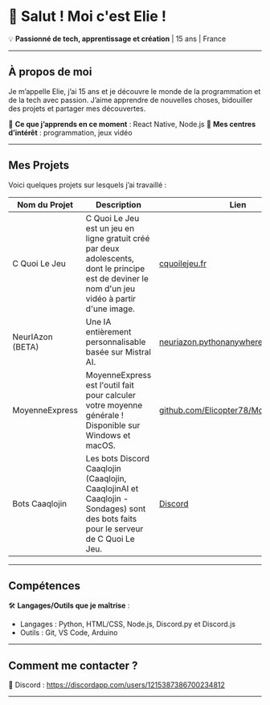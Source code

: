 # 👋 Salut ! Moi c'est Elie !

💡 **Passionné de tech, apprentissage et création** | 15 ans | France

---

## À propos de moi
Je m’appelle Elie, j’ai 15 ans et je découvre le monde de la programmation et de la tech avec passion. J’aime apprendre de nouvelles choses, bidouiller des projets et partager mes découvertes.

🔹 **Ce que j’apprends en ce moment** : React Native, Node.js
🔹 **Mes centres d’intérêt** : programmation, jeux vidéo

---

## Mes Projets
Voici quelques projets sur lesquels j’ai travaillé :

| Nom du Projet         | Description                          | Lien |
|-----------------------|--------------------------------------|----------------------|
| C Quoi Le Jeu     | C Quoi Le Jeu est un jeu en ligne gratuit créé par deux adolescents, dont le principe est de deviner le nom d'un jeu vidéo à partir d'une image.      | [cquoilejeu.fr](https://cquoilejeu.fr)      |
| NeurIAzon (BETA)     | Une IA entièrement personnalisable basée sur Mistral AI.      | [neuriazon.pythonanywhere.com](https://neuriazon.pythonanywhere.com)      |
| MoyenneExpress     | MoyenneExpress est l'outil fait pour calculer votre moyenne générale ! Disponible sur Windows et macOS.      | [github.com/Elicopter78/MoyenneExpress](https://github.com/Elicopter78/MoyenneExpress)      |
| Bots Caaqlojin      | Les bots Discord Caaqlojin (Caaqlojin, CaaqlojinAI et Caaqlojin - Sondages) sont des bots faits pour le serveur de C Quoi Le Jeu.      | [Discord](https://discord.gg/Evu8WXm27z)      |

---

## Compétences
🛠 **Langages/Outils que je maîtrise** :
- Langages : Python, HTML/CSS, Node.js, Discord.py et Discord.js
- Outils : Git, VS Code, Arduino

---

## Comment me contacter ?
💬 Discord : https://discordapp.com/users/1215387386700234812

---
